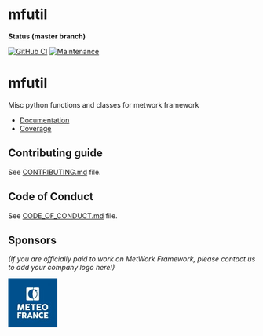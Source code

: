 # mfutil

[//]: # (automatically generated from https://github.com/metwork-framework/resources/blob/master/cookiecutter/_%7B%7Bcookiecutter.repo%7D%7D/README.md)

**Status (master branch)**




[![GitHub CI](https://github.com/metwork-framework/mfutil/workflows/CI/badge.svg?branch=master)](https://github.com/metwork-framework/mfutil/actions?query=workflow%3ACI&branch=master)
[![Maintenance](https://github.com/metwork-framework/resources/blob/master/badges/maintained.svg)]()


[//]: # (TABLE_OF_CONTENTS_PLACEHOLDER)

# mfutil

Misc python functions and classes for metwork framework

- [Documentation](https://metwork-framework.org/pub/misc/mfutil/doc/)
- [Coverage](https://metwork-framework.org/pub/misc/mfutil/coverage/)












## Contributing guide

See [CONTRIBUTING.md](CONTRIBUTING.md) file.



## Code of Conduct

See [CODE_OF_CONDUCT.md](CODE_OF_CONDUCT.md) file.



## Sponsors

*(If you are officially paid to work on MetWork Framework, please contact us to add your company logo here!)*

[![logo](https://raw.githubusercontent.com/metwork-framework/resources/master/sponsors/meteofrance-small.jpeg)](http://www.meteofrance.com)
